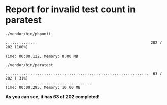 # Report for invalid test count in paratest

```
./vendor/bin/phpunit

.............                                                   202 / 202 (100%)

Time: 00:00.122, Memory: 8.00 MB
```

```
./vendor/bin/paratest

...............................................................  63 / 202 ( 31%)
......................................
Time: 00:00.295, Memory: 10.00 MB
```

**As you can see, it has 63 of 202 completed!**
